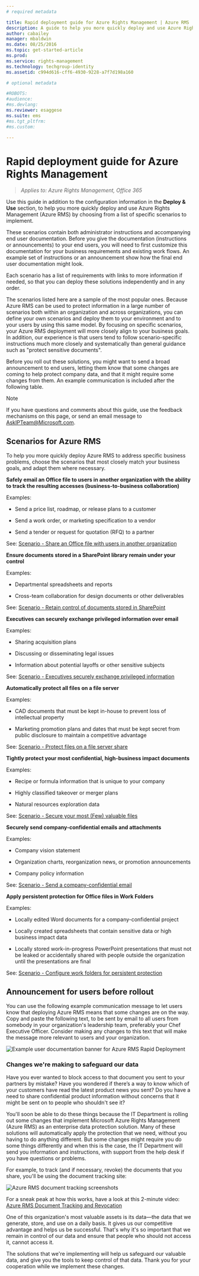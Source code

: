 ```yaml
---
# required metadata

title: Rapid deployment guide for Azure Rights Management | Azure RMS
description: A guide to help you more quickly deploy and use Azure Rights Management (Azure RMS) to protect your organization's data. Start by choosing from a list of specific scenarios to implement.
author: cabailey
manager: mbaldwin
ms.date: 08/25/2016
ms.topic: get-started-article
ms.prod:
ms.service: rights-management
ms.technology: techgroup-identity
ms.assetid: c994d616-cff6-4930-9228-a7f7d198a160

# optional metadata

#ROBOTS:
#audience:
#ms.devlang:
ms.reviewer: esaggese
ms.suite: ems
#ms.tgt_pltfrm:
#ms.custom:

---
```


# Rapid deployment guide for Azure Rights Management

>*Applies to: Azure Rights Management, Office 365*

Use this guide in addition to the configuration information in the **Deploy & Use** section, to help you more quickly deploy and use Azure Rights Management (Azure RMS) by choosing from a list of specific scenarios to implement.

These scenarios contain both administrator instructions and accompanying end user documentation. Before you give the documentation (instructions or announcements) to your end users, you will need to first customize this documentation for your business requirements and existing work flows. An example set of instructions or an announcement show how the final end user documentation might look.

Each scenario has a list of requirements with links to more information if needed, so that you can deploy these solutions independently and in any order.

The scenarios listed here are a sample of the most popular ones. Because Azure RMS can be used to protect information in a large number of scenarios both within an organization and across organizations, you can define your own scenarios and deploy them to your environment and to your users by using this same model. By focusing on specific scenarios, your Azure RMS deployment will more closely align to your business goals. In addition, our experience is that users tend to follow scenario-specific instructions much more closely and systematically than general guidance such as "protect sensitive documents".

Before you roll out these solutions, you might want to send a broad announcement to end users, letting them know that some changes are coming to help protect company data, and that it might require some changes from them. An example communication is included after the following table.

> [!NOTE]
> If you have questions and comments about this guide, use the feedback mechanisms on this page, or send an email message to [AskIPTeam@Microsoft.com](mailto:%20askipteam@microsoft.com?subject=Rapid%20Deployment%20Guide%20feedback).

## Scenarios for Azure RMS
To help you more quickly deploy Azure RMS to address specific business problems, choose the scenarios that most closely match your business goals, and adapt them where necessary.



**Safely email an Office file to users in another organization with the ability to track the resulting accesses (business-to-business collaboration)**

Examples:

- Send a price list, roadmap, or release plans to a customer

- Send a work order, or marketing specification to a vendor

- Send a tender or request for quotation (RFQ) to a partner

See: [Scenario - Share an Office file with users in another organization](scenario-share-office-file-externally.md)

**Ensure documents stored in a SharePoint library remain under your control**

Examples:

- Departmental spreadsheets and reports

- Cross-team collaboration for design documents or other deliverables

See: [Scenario - Retain control of documents stored in SharePoint](scenario-sharepoint.md)

**Executives can securely exchange privileged information over email**

Examples:

- Sharing acquisition plans

- Discussing or disseminating legal issues

- Information about potential layoffs or other sensitive subjects

See: [Scenario - Executives securely exchange privileged information](scenario-executives-email.md)

**Automatically protect all files on a file server**

Examples:

- CAD documents that must be kept in-house to prevent loss of intellectual property

- Marketing promotion plans and dates that must be kept secret from public disclosure to maintain a competitive advantage

See: [Scenario - Protect files on a file server share](scenario-fci.md)

**Tightly protect your most confidential, high-business impact documents**

Examples:

- Recipe or formula information that is unique to your company

- Highly classified takeover or merger plans

- Natural resources exploration data

See: [Scenario - Secure your most &#40;Few&#41; valuable files](scenario-secure-most-valuable-files.md)

**Securely send company-confidential emails and attachments**

Examples:

- Company vision statement

- Organization charts, reorganization news, or promotion announcements

- Company policy information

See: [Scenario - Send a company-confidential email](scenario-company-confidential-email.md)

**Apply persistent protection for Office files in Work Folders**

Examples:

- Locally edited Word documents for a company-confidential project

- Locally created spreadsheets that contain sensitive data or high business impact data

- Locally stored work-in-progress PowerPoint presentations that must not be leaked or accidentally shared with people outside the organization until the presentations are final

See: [Scenario - Configure work folders for persistent protection](scenario-work-folders.md)




## Announcement for users before rollout
You can use the following example communication message to let users know that deploying Azure RMS means that some changes are on the way. Copy and paste the following text, to be sent by email to all users from somebody in your organization's leadership team, preferably your Chef Executive Officer. Consider making any changes to this text that will make the message more relevant to users and your organization.

![Example user documentation banner for Azure RMS Rapid Deployment](../media/AzRMS_ExampleBanner.png)

### Changes we're making to safeguard our data
Have you ever wanted to block access to that document you sent to your partners by mistake? Have you wondered if there’s a way to know which of your customers have read the latest product news you sent? Do you have a need to share confidential product information without concerns that it might be sent on to people who shouldn't see it?

You'll soon be able to do these things because the IT Department is rolling out some changes that implement Microsoft Azure Rights Management (Azure RMS) as an enterprise data protection solution. Many of these solutions will automatically apply the protection that we need, without you having to do anything different. But some changes might require you do some things differently and when this is the case, the IT Department will send you information and instructions, with support from the help desk if you have questions or problems.

For example, to track (and if necessary, revoke) the documents that you share, you'll be using the document tracking site:

![Azure RMS document tracking screenshots](../media/AzRMS_Tutorial_5_Screenshots.png)

For a sneak peak at how this works, have a look at this 2-minute video: [Azure RMS Document Tracking and Revocation](https://channel9.msdn.com/Series/Information-Protection/Azure-RMS-Document-Tracking-and-Revocation)

One of this organization's most valuable assets is its data—the data that we generate, store, and use on a daily basis. It gives us our competitive advantage and helps us be successful. That's why it's so important that we remain in control of our data and ensure that people who should not access it, cannot access it.

The solutions that we're implementing will help us safeguard our valuable data, and give you the tools to keep control of that data. Thank you for your cooperation while we implement these changes.

